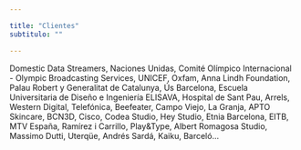 ```yaml
---

title: "Clientes"
subtitulo: ""

---
```


Domestic Data Streamers, Naciones Unidas, Comité Olímpico Internacional - Olympic Broadcasting Services, UNICEF, Oxfam, Anna Lindh Foundation, Palau Robert y Generalitat de Catalunya, Ús Barcelona, Escuela Universitaria de Diseño e Ingeniería ELISAVA, Hospital de Sant Pau, Arrels, Western Digital, Telefónica, Beefeater, Campo Viejo, La Granja, APTO Skincare, BCN3D, Cisco, Codea Studio, Hey Studio, Etnia Barcelona, EITB, MTV España, Ramírez i Carrillo, Play&Type, Albert Romagosa Studio, Massimo Dutti, Uterqüe, Andrés Sardá, Kaiku, Barceló...